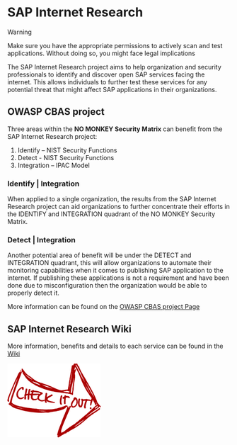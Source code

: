 # SAP Internet Research

> [!WARNING]
> Make sure you have the appropriate permissions to actively scan and test applications. Without doing so, you might face legal implications

The SAP Internet Research project aims to help organization and security professionals to identify and discover open SAP services facing the internet. This allows individuals to further test these services for any potential threat that might affect SAP applications in their organizations.  

## OWASP CBAS project

Three areas within the __NO MONKEY Security Matrix__ can benefit from the SAP Internet Research project:
1. Identify – NIST Security Functions
2. Detect - NIST Security Functions
3. Integration – IPAC Model

### Identify | Integration

When applied to a single organization, the results from the SAP Internet Research project can aid organizations to further concentrate their efforts in the IDENTIFY and INTEGRATION quadrant of the NO MONKEY Security Matrix.

### Detect | Integration

Another potential area of benefit will be under the DETECT and INTEGRATION quadrant, this will allow organizations to automate their monitoring capabilities when it comes to publishing SAP application to the internet. If publishing these applications is not a requirement and have been done due to misconfiguration then the organization would be able to properly detect it.

More information can be found on the [OWASP CBAS project Page](https://owasp.org/www-project-core-business-application-security/)

## SAP Internet Research Wiki

More information, benefits and details to each service can be found in the [Wiki](https://github.com/NO-MONKEY/SAP-Internet-Research/wiki)

[![button](./.assets/cio.png)](https://github.com/NO-MONKEY/SAP-Internet-Research/wiki)

